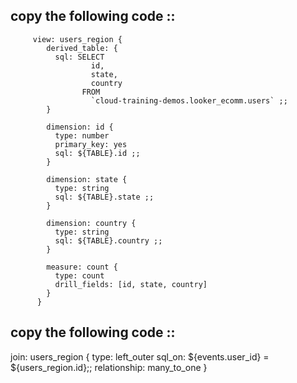 ## copy the following code     ::      
         
         view: users_region {
            derived_table: {
              sql: SELECT
                      id,
                      state,
                      country
                    FROM
                      `cloud-training-demos.looker_ecomm.users` ;;
            }
            
            dimension: id {
              type: number
              primary_key: yes
              sql: ${TABLE}.id ;;
            }
            
            dimension: state {
              type: string
              sql: ${TABLE}.state ;;
            }
            
            dimension: country {
              type: string
              sql: ${TABLE}.country ;;
            }
            
            measure: count {
              type: count
              drill_fields: [id, state, country]
            }
          }
   

## copy the following code ::

join: users_region {
    type: left_outer
    sql_on: ${events.user_id} = ${users_region.id};;
    relationship: many_to_one
  }  
  
  
  
